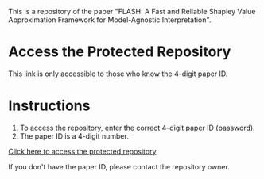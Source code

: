 This is a repository of the paper "FLASH: A Fast and Reliable Shapley Value Approximation Framework for Model-Agnostic Interpretation".

# Access the Protected Repository

This link is only accessible to those who know the 4-digit paper ID. 

# Instructions
1. To access the repository, enter the correct 4-digit paper ID (password).
2. The paper ID is a 4-digit number. 

[Click here to access the protected repository](https://betterjingxuan.github.io/FlashLink/)

If you don't have the paper ID, please contact the repository owner. 

